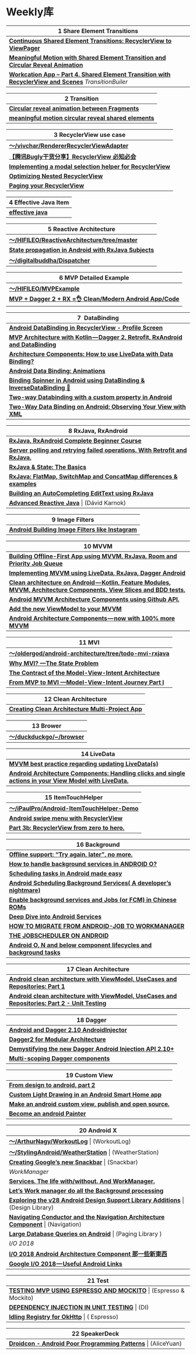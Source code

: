 # Weekly库

| **1 Share Element Transitions**                              |
| ------------------------------------------------------------ |
| [**Continuous Shared Element Transitions: RecyclerView to ViewPager**](https://android-developers.googleblog.com/2018/02/continuous-shared-element-transitions.html) |
| [**Meaningful Motion with Shared Element Transition and Circular Reveal Animation**](https://www.thedroidsonroids.com/blog/android/meaningful-motion-with-shared-element-transition-and-circular-reveal-animation/?utm_term=0_4eb677ad19-7407d72e14-337947277&utm_content=buffere045e&utm_medium=social&utm_source=twitter.com&utm_campaign=buffer) |
| [**Workcation App – Part 4. Shared Element Transition with RecyclerView and Scenes**](https://www.thedroidsonroids.com/blog/workcation-app-part-4-shared-element-transition-recyclerview-scenes)  *TransitionBuiler* |

| **2 Transition**                                             |
| ------------------------------------------------------------ |
| [**Circular reveal animation between Fragments**](https://medium.com/@gabornovak/circular-reveal-animation-between-fragments-d8ed9011aec) |
| [**meaningful motion circular reveal shared elements**](https://blog.usejournal.com/meaningful-motion-circular-reveal-shared-elements-ea495b99adf4) |

| **3 RecyclerView use case**                                  |
| ------------------------------------------------------------ |
| [**～/vivchar/RendererRecyclerViewAdapter**](https://github.com/vivchar/RendererRecyclerViewAdapter) |
| [**【腾讯Bugly干货分享】RecyclerView 必知必会**](https://blog.csdn.net/tencent_bugly/article/details/54287626) |
| [**Implementing a modal selection helper for RecyclerView**](https://medium.com/@BladeCoder/implementing-a-modal-selection-helper-for-recyclerview-1e888b4cd5b9) |
| [**Optimizing Nested RecyclerView**](https://medium.com/@mgn524/optimizing-nested-recyclerview-a9b7830a4ba7) |
| [**Paging your RecyclerView**](https://blog.davidmedenjak.com/android/2017/06/24/viewpager-recyclerview.html) |

| **4 Effective Java Item**                                    |
| ------------------------------------------------------------ |
| [**effective java**](http://thefinestartist.com/effective-java) |

| 5 **Reactive Architecture**                                  |
| ------------------------------------------------------------ |
| [**～/HIFILEO/ReactiveArchitecture/tree/master**](https://github.com/HIFILEO/ReactiveArchitecture/tree/master) |
| [**State propagation in Android with RxJava Subjects**](https://proandroiddev.com/state-propagation-in-android-with-rxjava-subjects-81db49a0dd8e) |
| [**～/digitalbuddha/Dispatcher**](https://github.com/digitalbuddha/Dispatcher) |

| 6  **MVP Detailed Example**                                  |
| ------------------------------------------------------------ |
| [**～/HIFILEO/MVPExample**](https://github.com/HIFILEO/MVPExample) |
| [**MVP + Dagger 2 + RX =👌 Clean/Modern Android App/Code**](https://android.jlelse.eu/mvp-dagger-2-rx-clean-modern-android-app-code-74f63c9a6f2f) |

| 7  **DataBinding**                                           |
| ------------------------------------------------------------ |
| [**Android DataBinding in RecyclerView - Profile Screen**](https://www.androidhive.info/android-databinding-in-recyclerview-profile-screen/) |
| [**MVP Architecture with Kotlin — Dagger 2, Retrofit, RxAndroid and DataBinding**](https://proandroiddev.com/mvp-architecture-with-kotlin-dagger-2-retrofit-rxandroid-and-databinding-17bffe27393d) |
| [**Architecture Components: How to use LiveData with Data Binding?**](https://android.jlelse.eu/android-architecture-components-livedata-with-data-binding-7bf85871bbd8) |
| [**Android Data Binding: Animations**](https://medium.com/google-developers/android-data-binding-animations-55f6b5956a64) |
| [**Binding Spinner in Android using DataBinding & InverseDataBinding 💫**](https://medium.com/fueled-engineering/binding-spinner-in-android-c5fa8c084480) |
| [**Two-way Databinding with a custom property in Android**](https://medium.com/@douglas.iacovelli/custom-two-way-databinding-made-easy-f8b17a4507d2) |
| [**Two-Way Data Binding on Android: Observing Your View with XML**](https://www.bignerdranch.com/blog/two-way-data-binding-on-android-observing-your-view-with-xml/) |

| **8  RxJava**, **RxAndroid**                                 |
| ------------------------------------------------------------ |
| [**RxJava, RxAndroid Complete Beginner Course**](https://www.androidhive.info/RxJava/tutorials/) |
| [**Server polling and retrying failed operations. With Retrofit and RxJava.**](https://medium.com/@v.danylo/server-polling-and-retrying-failed-operations-with-retrofit-and-rxjava-8bcc7e641a5a) |
| [**RxJava & State: The Basics**](https://tech.instacart.com/rxjava-state-the-basics-f842eaee7ee1) |
| [**RxJava: FlatMap, SwitchMap and ConcatMap differences & examples**](https://medium.com/appunite-edu-collection/rxjava-flatmap-switchmap-and-concatmap-differences-examples-6d1f3ff88ee0) |
| [**Building an AutoCompleting EditText using RxJava**](https://proandroiddev.com/building-an-autocompleting-edittext-using-rxjava-f69c5c3f5a40) |
| [**Advanced Reactive Java**](http://static.blog.piasy.com/AdvancedRxJava/) \| (Dávid Karnok) |

| 9  **Image Filters**                                         |
| ------------------------------------------------------------ |
| [**Android Building Image Filters like Instagram**](https://www.androidhive.info/2017/11/android-building-image-filters-like-instagram/) |

| 10  **MVVM**                                                 |
| ------------------------------------------------------------ |
| [**Building Offline-First App using MVVM, RxJava, Room and Priority Job Queue**](https://proandroiddev.com/offline-apps-its-easier-than-you-think-9ff97701a73f) |
| [**Implementing MVVM using LiveData, RxJava, Dagger Android**](https://proandroiddev.com/mvvm-architecture-using-livedata-rxjava-and-new-dagger-android-injection-639837b1eb6c) |
| [**Clean architecture on Android — Kotlin, Feature Modules, MVVM, Architecture Components, View Slices and BDD tests.**](https://proandroiddev.com/clean-architecture-on-android-using-feature-modules-mvvm-view-slices-and-kotlin-e9ed18e64d83) |
| [**Android MVVM Architecture Components using Github API.**](https://medium.com/@skydoves/android-mvvm-architecture-components-using-github-api-f0ab9c2a67a0) |
| [**Add the new ViewModel to your MVVM**](https://medium.com/@dpreussler/add-the-new-viewmodel-to-your-mvvm-36bfea86b159) |
| [**Android Architecture Components — now with 100% more MVVM**](https://android.jlelse.eu/android-architecture-components-now-with-100-more-mvvm-11629a630125) |

| 11  **MVI**                                                  |
| ------------------------------------------------------------ |
| [**～/oldergod/android-architecture/tree/todo-mvi-rxjava**](https://github.com/oldergod/android-architecture/tree/todo-mvi-rxjava) |
| [**Why MVI? —The State Problem**](https://medium.com/fueled-engineering/why-mvi-the-state-problem-ee867c7da20c) |
| [**The Contract of the Model-View-Intent Architecture**](https://proandroiddev.com/the-contract-of-the-model-view-intent-architecture-777f95706c1e) |
| [**From MVP to MVI —Model-View-Intent Journey Part I**](https://blog.untitledkingdom.com/from-mvp-to-mvi-model-view-intent-journey-part-i-a4b084d9d848?source=bookmarks---------61----------------&gi=4291c5a23bff) |

| 12  **Clean Architecture**                                   |
| ------------------------------------------------------------ |
| **[Creating Clean Architecture Multi-Project App](https://proandroiddev.com/creating-clean-architecture-multi-project-mvp-app-34d753a187ad)** |

| 13  **Brower**                                               |
| ------------------------------------------------------------ |
| [**～/duckduckgo/~/browser**](https://github.com/duckduckgo/Android/tree/f0530dacec9566fddc7af38e851ad8a8f254f954/app/src/main/java/com/duckduckgo/app/browser) |

| 14  **LiveData**                                             |
| ------------------------------------------------------------ |
| [**MVVM best practice regarding updating LiveData(s)**](https://www.reddit.com/r/androiddev/comments/8p4x66/mvvm_best_practice_regarding_updating_livedatas/) |
| [**Android Architecture Components: Handling clicks and single actions in your View Model with LiveData.**](https://android.jlelse.eu/android-arch-handling-clicks-and-single-actions-in-your-view-model-with-livedata-ab93d54bc9dc) |

| 15  **ItemTouchHelper**                                      |
| ------------------------------------------------------------ |
| [**～/iPaulPro/Android-ItemTouchHelper-Demo**](https://github.com/iPaulPro/Android-ItemTouchHelper-Demo) |
| [**Android swipe menu with RecyclerView**](https://codeburst.io/android-swipe-menu-with-recyclerview-8f28a235ff28?gi=8b3b3c1200cf) |
| [**Part 3b: RecyclerView from zero to hero.**](https://medium.com/@acerezoluna/part-3b-recyclerview-from-zero-to-hero-ce4442ebeede) |

| 16  **Background**                                           |
| ------------------------------------------------------------ |
| [**Offline support: “Try again, later”, no more.**](https://medium.com/@yonatanvlevin/offline-support-try-again-later-no-more-afc33eba79dc) |
| [**How to handle background services in ANDROID O?**](https://medium.com/exploring-code/how-to-handle-background-services-in-android-o-f96783e65268) |
| [**Scheduling tasks in Android made easy**](https://medium.com/hypertrack/scheduling-tasks-in-android-made-easy-231ca8178e38) |
| [**Android Scheduling Background Services( A developer’s nightmare)**](https://medium.com/mindorks/android-scheduling-background-services-a-developers-nightmare-c573807c2705) |
| [**Enable background services and Jobs (or FCM) in Chinese ROMs**](https://medium.com/mindorks/enable-background-services-in-chinese-roms-32e73dfba1a6) |
| [**Deep Dive into Android Services**](https://proandroiddev.com/deep-dive-into-android-services-4830b8c9a09) |
| [**HOW TO MIGRATE FROM ANDROID-JOB TO WORKMANAGER**](https://articles.caster.io/android/how-to-migrate-from-android-job-to-workmanager/) |
| [**THE JOBSCHEDULER ON ANDROID**](https://josiassena.com/the-jobscheduler-on-android/) |
| [**Android O, N and below component lifecycles and background tasks**](https://developerlife.com/2017/07/10/android-o-n-and-below-component-lifecycles-and-background-tasks/) |

| 17  **Clean Architecture**                                   |
| ------------------------------------------------------------ |
| [**Android clean architecture with ViewModel, UseCases and Repositories: Part 1**](https://proandroiddev.com/android-clean-architecture-with-viewmodel-usecases-and-repositories-part-1-b9e63889a1aa) |
| [**Android clean architecture with ViewModel, UseCases and Repositories: Part 2 - Unit Testing**](https://proandroiddev.com/android-clean-architecture-with-viewmodel-usecases-and-repositories-part-2-unit-testing-4683b334b327) |

| 18  **Dagger**                                               |
| ------------------------------------------------------------ |
| [**Android and Dagger 2.10 AndroidInjector**](https://android.jlelse.eu/android-and-dagger-2-10-androidinjector-5e9c523679a3) |
| [**Dagger2 for Modular Architecture**](https://medium.com/@luigi.papino/dagger2-for-modular-architecture-332e1250a85f) |
| [**Demystifying the new Dagger Android Injection API 2.10+**](https://proandroiddev.com/exploring-the-new-dagger-android-module-9eb6075f1a46) |
| [**Multi-scoping Dagger components**](https://proandroiddev.com/multi-scoping-dagger-components-89b6f4bdb73b?source=bookmarks---------54----------------) |

| 19  **Custom View**                                          |
| ------------------------------------------------------------ |
| [**From design to android, part 2**](https://medium.com/@saulmm2/from-design-to-android-part-2-2a6c141547d9) |
| [**Custom Light Drawing in an Android Smart Home app**](https://medium.com/@gabornovak/custom-light-drawing-in-an-android-smart-home-app-2e5f4caeb827) |
| [**Make an android custom view, publish and open source.**](https://medium.com/dualcores-studio/make-an-android-custom-view-publish-and-open-source-99a3d86df228) |
| [**Become an android Painter**](https://android.jlelse.eu/become-an-android-painter-aadf91cec9d4) |

| 20  **Android X**                                            |
| ------------------------------------------------------------ |
| [**～/ArthurNagy/WorkoutLog**](https://github.com/ArthurNagy/WorkoutLog) \| (WorkoutLog) |
| [**～/StylingAndroid/WeatherStation**](https://github.com/StylingAndroid/WeatherStation)  \| (WeatherStation) |
| [**Creating Google’s new Snackbar**](https://medium.com/@Tgo1014/creating-googles-new-snackbar-b0fe8db6c0eb)  \| (Snackbar) |
| *WorkManager*                                                |
| [**Services. The life with/without. And WorkManager.**](https://medium.com/google-developer-experts/services-the-life-with-without-and-worker-6933111d62a6) |
| [**Let’s Work manager do all the Background processing**](https://medium.com/mindorks/lets-work-manager-do-background-processing-58356e1ab844) |
| [**Exploring the v28 Android Design Support Library Additions**](https://medium.com/google-developer-experts/exploring-the-v28-android-design-support-library-2c96c6031ae8)  \| (Design Library) |
| [**Navigating Conductor and the Navigation Architecture Component**](https://medium.com/prolific-interactive/navigating-conductor-and-the-navigation-architecture-component-4145b5ad9bcf)  \| (Navigation) |
| [**Large Database Queries on Android**](https://medium.com/google-developers/large-database-queries-on-android-cb043ae626e8)  \| (Paging Library ) |
| *I/O 2018*                                                   |
| [**I/O 2018 Android Architecture Component 那一些新東西**](https://medium.com/jastzeonic/i-o-2018-android-architecture-component-那一些新東西-4cb4d8b04960) |
| [**Google I/O 2018 — Useful Android Links**](https://proandroiddev.com/google-i-o-2018-useful-android-links-cfe7bd909b9e) |

| 21 Test                                                      |
| ------------------------------------------------------------ |
| **[TESTING MVP USING ESPRESSO AND MOCKITO](https://josiassena.com/testing-mvp-using-espresso-and-mockito/)** \| (Espresso & Mockito) |
| [**DEPENDENCY INJECTION IN UNIT TESTING**](https://josiassena.com/dependency-injection-in-in-unit-testing/) \| (DI) |
| [**Idling Registry for OkHttp**](https://caster.io/lessons/espreso-idling-registry-for-okhttp/) \| ( Espresso) |

| 22 SpeakerDeck                                               |
| ------------------------------------------------------------ |
| [**Droidcon - Android Poor Programming Patterns**](https://speakerdeck.com/aliceyuan/droidcon-android-poor-programming-patterns) \| (AliceYuan) |


